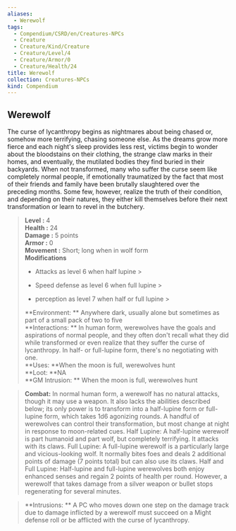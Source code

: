```yaml
---
aliases:
  - Werewolf
tags:
  - Compendium/CSRD/en/Creatures-NPCs
  - Creature
  - Creature/Kind/Creature
  - Creature/Level/4
  - Creature/Armor/0
  - Creature/Health/24
title: Werewolf
collection: Creatures-NPCs
kind: Compendium
---
```

## Werewolf  
The curse of lycanthropy begins as nightmares about being chased or, somehow more terrifying, chasing someone else. As the dreams grow more fierce and each night's sleep provides less rest, victims begin to wonder about the bloodstains on their clothing, the strange claw marks in their homes, and eventually, the mutilated bodies they find buried in their backyards.
When not transformed, many who suffer the curse seem like completely normal people, if emotionally traumatized by the fact that most of their friends and family have been brutally slaughtered over the preceding months. Some few, however, realize the truth of their condition, and depending on their natures, they either kill themselves before their next transformation or learn to revel in the butchery.  

  
> **Level :** 4  
> **Health :** 24  
> **Damage :** 5 points  
> **Armor :** 0  
> **Movement :** Short; long when in wolf form  
> **Modifications**  
>- Attacks as level 6 when half lupine >
>  
>- Speed defense as level 6 when full lupine >
>  
>- perception as level 7 when half or full lupine >
>  
> **Environment: ** Anywhere dark, usually alone but sometimes as part of a small pack of two to five  
> **Interactions: ** In human form, werewolves have the goals and aspirations of normal people, and they often don't recall what they did while transformed or even realize that they suffer the curse of lycanthropy. In half- or full-lupine form, there's no negotiating with one.  
> **Uses: **When the moon is full, werewolves hunt  
> **Loot: **NA  
> **GM Intrusion: ** When the moon is full, werewolves hunt  

> **Combat:** 
> In normal human form, a werewolf has no natural attacks, though it may use a weapon. It also lacks the abilities described below; its only power is to transform into a half-lupine form or full-lupine form, which takes 1d6 agonizing rounds. A handful of werewolves can control their transformation, but most change at night in response to moon-related cues.
Half Lupine: A half-lupine werewolf is part humanoid and part wolf, but completely terrifying. It attacks with its claws.
Full Lupine: A full-lupine werewolf is a particularly large and vicious-looking wolf. It normally bites foes and deals 2 additional points of damage (7 points total) but can also use its claws.
Half and Full Lupine: Half-lupine and full-lupine werewolves both enjoy enhanced senses and regain 2 points of health per round. However, a werewolf that takes damage from a silver weapon or bullet stops regenerating for several minutes.  
  

> **Intrusions: ** 
> A PC who moves down one step on the damage track due to damage inflicted by a werewolf must succeed on a Might defense roll or be afflicted with the curse of lycanthropy.  

